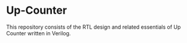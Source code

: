 # Up-Counter
This repository consists of the RTL design and related essentials of Up Counter written in Verilog.
